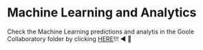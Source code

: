# Machine Learning and Analytics
Check the Machine Learning predictions and analytis in the Goole Collaboratory folder by clicking [HERE](https://github.com/bbucalonserra/machine_learning_and_analytics/blob/main/machine_learning_and_analytics.ipynb)!!! :arrow_backward: :bookmark_tabs: 
